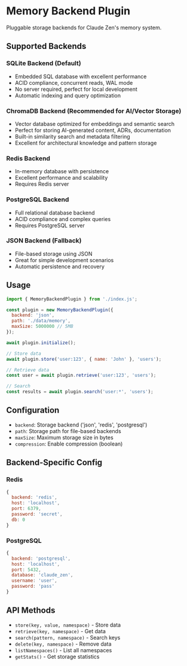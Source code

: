 # Memory Backend Plugin

Pluggable storage backends for Claude Zen's memory system.

## Supported Backends

### SQLite Backend (Default)
- Embedded SQL database with excellent performance
- ACID compliance, concurrent reads, WAL mode
- No server required, perfect for local development
- Automatic indexing and query optimization

### ChromaDB Backend (Recommended for AI/Vector Storage)
- Vector database optimized for embeddings and semantic search
- Perfect for storing AI-generated content, ADRs, documentation
- Built-in similarity search and metadata filtering
- Excellent for architectural knowledge and pattern storage

### Redis Backend
- In-memory database with persistence
- Excellent performance and scalability
- Requires Redis server

### PostgreSQL Backend
- Full relational database backend
- ACID compliance and complex queries
- Requires PostgreSQL server

### JSON Backend (Fallback)
- File-based storage using JSON
- Great for simple development scenarios
- Automatic persistence and recovery

## Usage

```javascript
import { MemoryBackendPlugin } from './index.js';

const plugin = new MemoryBackendPlugin({
  backend: 'json',
  path: './data/memory',
  maxSize: 5000000 // 5MB
});

await plugin.initialize();

// Store data
await plugin.store('user:123', { name: 'John' }, 'users');

// Retrieve data  
const user = await plugin.retrieve('user:123', 'users');

// Search
const results = await plugin.search('user:*', 'users');
```

## Configuration

- `backend`: Storage backend ('json', 'redis', 'postgresql')
- `path`: Storage path for file-based backends
- `maxSize`: Maximum storage size in bytes
- `compression`: Enable compression (boolean)

## Backend-Specific Config

### Redis
```javascript
{
  backend: 'redis',
  host: 'localhost',
  port: 6379,
  password: 'secret',
  db: 0
}
```

### PostgreSQL
```javascript
{
  backend: 'postgresql',
  host: 'localhost',
  port: 5432,
  database: 'claude_zen',
  username: 'user',
  password: 'pass'
}
```

## API Methods

- `store(key, value, namespace)` - Store data
- `retrieve(key, namespace)` - Get data
- `search(pattern, namespace)` - Search keys
- `delete(key, namespace)` - Remove data
- `listNamespaces()` - List all namespaces
- `getStats()` - Get storage statistics
